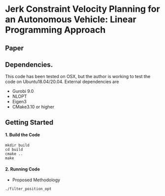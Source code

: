 # Jerk Constraint Velocity Planning for an Autonomous Vehicle: Linear Programming Approach

## Paper

## Dependencies. 
This code has been tested on OSX, but the author is working to test the code on Ubuntu18.04/20.04. External dependencies are 
- Gurobi 9.0
- NLOPT
- Eigen3
- CMake3.10 or higher

## Getting Started
#### 1. Build the Code
```
mkdir build
cd build
cmake ..
make 
```

#### 2. Running Code
- Proposed Methodology
```
./filter_position_opt
```
